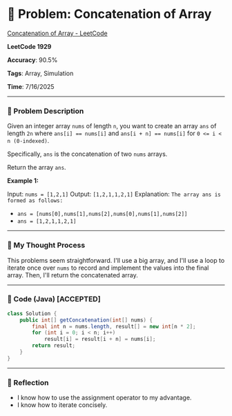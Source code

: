 # 🧮 Problem: Concatenation of Array

[Concatenation of Array - LeetCode](https://leetcode.com/problems/concatenation-of-array/description/)

**LeetCode 1929**

**Accuracy**: 90.5%

**Tags**: Array, Simulation

**Time**: 7/16/2025

---

### 🔗 Problem Description

Given an integer array `nums` of length `n`, you want to create an array `ans` of length `2n` where `ans[i] == nums[i]` and `ans[i + n] == nums[i]` for `0 <= i < n (0-indexed)`.

Specifically, `ans` is the concatenation of two `nums` arrays.

Return the array `ans`.


**Example 1:**  

Input: `nums = [1,2,1]`
Output: `[1,2,1,1,2,1]`
Explanation: `The array ans is formed as follows:`
- `ans = [nums[0],nums[1],nums[2],nums[0],nums[1],nums[2]]`
- `ans = [1,2,1,1,2,1]`

---

### 🧠 My Thought Process

This problems seem straightforward. I'll use a big array, and I'll use a loop to iterate once over `nums` to record and implement the values into the final array. Then, I'll return the concatenated array.

---

### 🧪 Code (Java) [ACCEPTED]

```java
class Solution {
    public int[] getConcatenation(int[] nums) {
        final int n = nums.length, result[] = new int[n * 2];
        for (int i = 0; i < n; i++)
            result[i] = result[i + n] = nums[i];
        return result;
    }
}
```

---

### 🧠 Reflection

- I know how to use the assignment operator to my advantage.
- I know how to iterate concisely.



